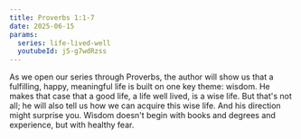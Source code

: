 ```yaml
---
title: Proverbs 1:1-7
date: 2025-06-15
params:
  series: life-lived-well
  youtubeId: j5-g7wdRzss
---
```


As we open our series through Proverbs, the author will show us that a fulfilling, happy, meaningful life is built on one key theme: wisdom. He makes that case that a good life, a life well lived, is a wise life. But that's not all; he will also tell us how we can acquire this wise life. And his direction might surprise you. Wisdom doesn't begin with books and degrees and experience, but with healthy fear.  
